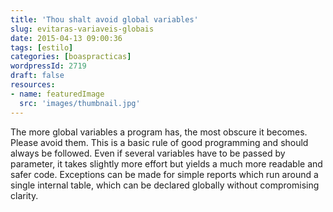 ```yaml
---
title: 'Thou shalt avoid global variables'
slug: evitaras-variaveis-globais
date: 2015-04-13 09:00:36
tags: [estilo]
categories: [boaspracticas]
wordpressId: 2719
draft: false
resources:
- name: featuredImage
  src: 'images/thumbnail.jpg'
---
```

The more global variables a program has, the most obscure it becomes. Please avoid them. This is a basic rule of good programming and should always be followed. Even if several variables have to be passed by parameter, it takes slightly more effort but yields a much more readable and safer code.
Exceptions can be made for simple reports which run around a single internal table, which can be declared globally without compromising clarity.
